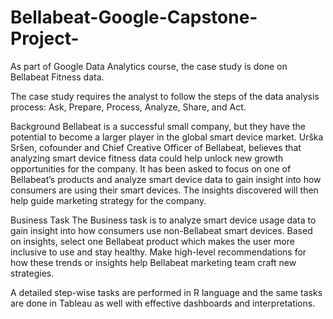 # Bellabeat-Google-Capstone-Project-

As part of Google Data Analytics course, the case study is done on Bellabeat Fitness data.

The case study requires the analyst to follow the steps of the data analysis process: Ask, Prepare, Process, Analyze, Share, and Act.

Background
Bellabeat is a successful small company, but they have the potential to become a larger player in the global smart device market. Urška Sršen, cofounder and Chief Creative Officer of Bellabeat, believes that analyzing smart device fitness data could help unlock new growth opportunities for the company. It has been asked to focus on one of Bellabeat’s products and analyze smart device data to gain insight into how consumers are using their smart devices. The insights discovered will then help guide marketing strategy for the company.

Business Task
The Business task is to analyze smart device usage data to gain insight into how consumers use non-Bellabeat smart devices. Based on insights, select one Bellabeat product which makes the user more inclusive to use and stay healthy. Make high-level recommendations for how these trends or insights help Bellabeat marketing team craft new strategies.

A detailed step-wise tasks are performed in R language and the same tasks are done in Tableau as well with effective dashboards and interpretations.
